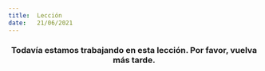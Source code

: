 ```yaml
---
title:  Lección
date:   21/06/2021
---
```


### <center>Todavía estamos trabajando en esta lección. Por favor, vuelva más tarde.</center>